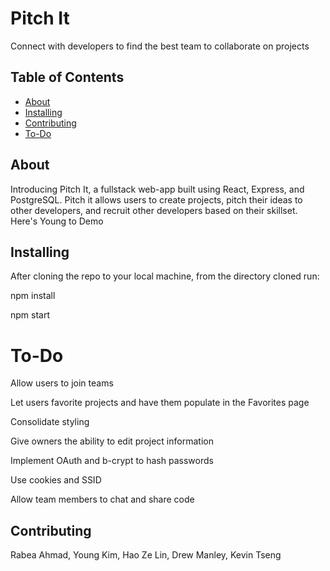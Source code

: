 # Pitch It
Connect with developers to find the best team to collaborate on projects

## Table of Contents

- [About](#about)
- [Installing](#installing)
- [Contributing](#contributing)
- [To-Do](#to-do)


## About
Introducing Pitch It, a fullstack web-app built using React, Express, and PostgreSQL. Pitch it allows users to create projects, pitch their ideas to other developers, and recruit other developers based on their skillset.  Here's Young to Demo 


## Installing
After cloning the repo to your local machine, from the directory cloned run:

npm install

npm start

# To-Do
Allow users to join teams

Let users favorite projects and have them populate in the Favorites page

Consolidate styling

Give owners the ability to edit project information

Implement OAuth and b-crypt to hash passwords

Use cookies and SSID

Allow team members to chat and share code

## Contributing
Rabea Ahmad, Young Kim, Hao Ze Lin, Drew Manley, Kevin Tseng